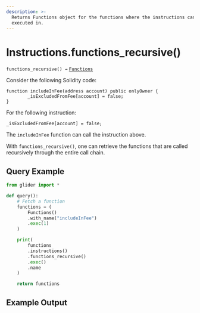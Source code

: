 ```yaml
---
description: >-
  Returns Functions object for the functions where the instructions can be
  executed in.
---
```


# Instructions.functions\_recursive()

`functions_recursive() →` [`Functions`](../callables/functions/)

Consider the following Solidity code:

```solidity
function includeInFee(address account) public onlyOwner {
        _isExcludedFromFee[account] = false;
}
```

For the following instruction:

```solidity
_isExcludedFromFee[account] = false;
```

The `includeInFee` function can call the instruction above. &#x20;

With `functions_recursive()`, one can retrieve the functions that are called recursively through the entire call chain.

## Query Example

```python
from glider import *

def query():
    # Fetch a function
    functions = (
        Functions()
        .with_name("includeInFee")
        .exec(1)
    )

    print(
        functions
        .instructions()
        .functions_recursive()
        .exec()
        .name
    )

    return functions
```

## Example Output

<figure><img src="../../.gitbook/assets/Screenshot 2025-09-18 at 9.49.57 AM.png" alt=""><figcaption></figcaption></figure>
